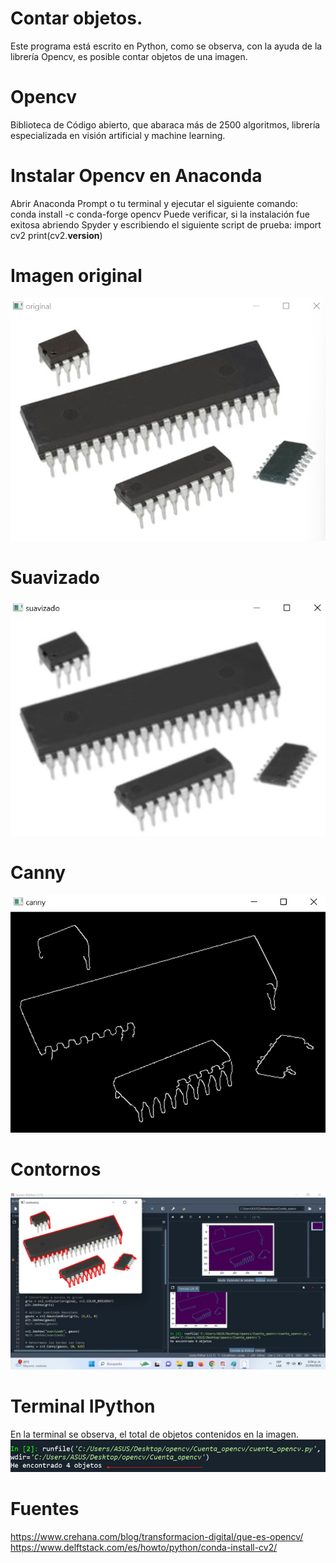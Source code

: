 # Contar objetos.
Este programa está escrito en Python, como se observa, con la ayuda de la librería Opencv, es posible contar objetos de una imagen.

# Opencv
Biblioteca de Código abierto, que abaraca más de 2500 algoritmos, librería especializada en visión artificial y machine learning.

# Instalar Opencv en Anaconda
Abrir Anaconda Prompt o tu terminal y ejecutar el siguiente comando:
conda install -c conda-forge opencv
Puede verificar, si la instalación fue exitosa abriendo Spyder y escribiendo el siguiente script de prueba:
import cv2
print(cv2.__version__)

# Imagen original
![Image text](https://github.com/jogonzalez90/Cuenta_opencv/blob/main/Cuenta_opencv/original.jpg)

# Suavizado
![Image text](https://github.com/jogonzalez90/Cuenta_opencv/blob/main/Cuenta_opencv/suavizado.jpg)

# Canny
![Image text](https://github.com/jogonzalez90/Cuenta_opencv/blob/main/Cuenta_opencv/canny.jpg)

# Contornos
![Image text](https://github.com/jogonzalez90/Cuenta_opencv/blob/main/Cuenta_opencv/contornos.jpg)

# Terminal IPython
En la terminal se observa, el total de objetos contenidos en la imagen.
![Image text](https://github.com/jogonzalez90/Cuenta_opencv/blob/main/Cuenta_opencv/Terminal.jpg)

# Fuentes
https://www.crehana.com/blog/transformacion-digital/que-es-opencv/
https://www.delftstack.com/es/howto/python/conda-install-cv2/

